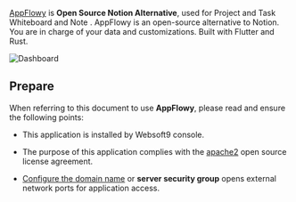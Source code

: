 [AppFlowy](https://appflowy.io/) is **Open Source Notion Alternative**, used for Project and Task Whiteboard and Note . AppFlowy is an open-source alternative to Notion. You are in charge of your data and customizations. Built with Flutter and Rust.


![Dashboard](https://libs.websoft9.com/Websoft9/DocsPicture/zh/appflowy/appflowy-gui-websoft9.png)


## Prepare

When referring to this document to use **AppFlowy**, please read and ensure the following points:

- This application is installed by Websoft9 console.

- The purpose of this application complies with the [apache2](https://opensource.org/licenses/Apache-2.0) open source license agreement.

- [Configure the domain name](./domain-set) or **server security group** opens external network ports for application access.